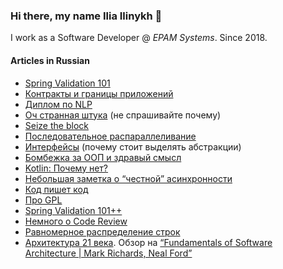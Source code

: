 ### Hi there, my name Ilia Ilinykh 👋

I work as a Software Developer @ _EPAM Systems_. Since 2018.

#### Articles in Russian

- [Spring Validation 101](articles/validation.md)
- [Контракты и границы приложений](articles/api.md)
- [Диплом по NLP](https://t.me/kydavoiti/10)
- [Оч странная штука](https://t.me/kydavoiti/15) (не спрашивайте почему)
- [Seize the block](articles/async.md)
- [Последовательное распараллеливание](articles/serializable-parallel.md)
- [Интерфейсы](articles/interfaces.md) (почему стоит выделять абстракции)
- [Бомбежка за ООП и здравый смысл](articles/oop-rage.md)
- [Kotlin: Почему нет?](articles/no-kotlin.md)
- [Небольшая заметка о “честной” асинхронности](articles/true-async.md)
- [Код пишет код](https://t.me/kydavoiti/36)
- [Про GPL](https://t.me/kydavoiti/39)
- [Spring Validation 101++](https://t.me/kydavoiti/43)
- [Немного о Code Review](https://t.me/kydavoiti/46)
- [Равномерное распределение строк](articles/validation.md)
- [Архитектура 21 века](https://t.me/kydavoiti/60). Обзор на [“Fundamentals of Software Architecture | Mark Richards, Neal Ford”](https://www.oreilly.com/library/view/fundamentals-of-software/9781492043447/)
